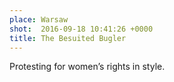 ```yaml
---
place: Warsaw
shot:  2016-09-18 10:41:26 +0000
title: The Besuited Bugler
---
```


Protesting for women’s rights in style.
